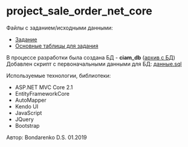 # project_sale_order_net_core

Файлы с заданием/исходными данными: <br/>
- <a target='_blank' href='https://github.com/dbondarenko-s/project_sale_order_net_core/blob/master/Задание.txt'>Задание</a> <br/> 
- <a target='_blank' href='https://github.com/dbondarenko-s/project_sale_order_net_core/blob/master/Основные_таблицы_для_задания.sql'>Основные таблицы для задания</a>

В процессе разработки была создана БД - <b>ciam_db</b> (<a href='https://github.com/dbondarenko-s/project_sale_order_net_core/blob/master/ciam_db.zip'>архив с БД</a>) <br/>
Добавлен скрипт с первоначальными данными для БД: <a target='_blank' href='https://github.com/dbondarenko-s/project_sale_order_net_core/blob/master/expdata.sql'>данные.sql</a>

Используемые технологии, библиотеки:
- ASP.NET MVC Core 2.1
- EntityFrameworkCore
- AutoMapper
- Kendo UI
- JavaScript
- JQuery
- Bootstrap <br/>

Автор: Bondarenko D.S. 01.2019
